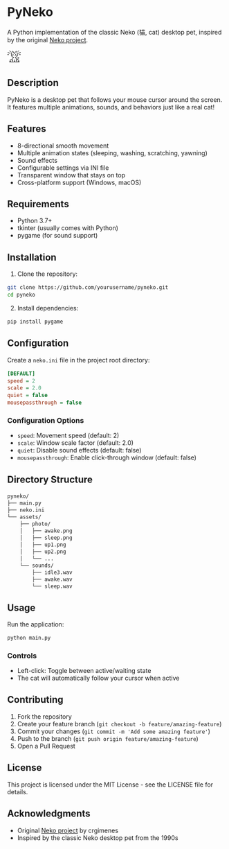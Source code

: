# PyNeko

A Python implementation of the classic Neko (猫, cat) desktop pet, inspired by the original [Neko project](https://github.com/crgimenes/neko).

![PyNeko Demo](assets/photo/awake.png)

## Description

PyNeko is a desktop pet that follows your mouse cursor around the screen. It features multiple animations, sounds, and behaviors just like a real cat!

## Features

- 8-directional smooth movement
- Multiple animation states (sleeping, washing, scratching, yawning)
- Sound effects
- Configurable settings via INI file
- Transparent window that stays on top
- Cross-platform support (Windows, macOS)

## Requirements

- Python 3.7+
- tkinter (usually comes with Python)
- pygame (for sound support)

## Installation

1. Clone the repository:
```bash
git clone https://github.com/yourusername/pyneko.git
cd pyneko
```

2. Install dependencies:
```bash
pip install pygame
```

## Configuration

Create a `neko.ini` file in the project root directory:

```ini
[DEFAULT]
speed = 2
scale = 2.0
quiet = false
mousepassthrough = false
```

### Configuration Options

- `speed`: Movement speed (default: 2)
- `scale`: Window scale factor (default: 2.0)
- `quiet`: Disable sound effects (default: false)
- `mousepassthrough`: Enable click-through window (default: false)

## Directory Structure

```
pyneko/
├── main.py
├── neko.ini
└── assets/
    ├── photo/
    │   ├── awake.png
    │   ├── sleep.png
    │   ├── up1.png
    │   ├── up2.png
    │   └── ...
    └── sounds/
        ├── idle3.wav
        ├── awake.wav
        └── sleep.wav
```

## Usage

Run the application:
```bash
python main.py
```

### Controls

- Left-click: Toggle between active/waiting state
- The cat will automatically follow your cursor when active

## Contributing

1. Fork the repository
2. Create your feature branch (`git checkout -b feature/amazing-feature`)
3. Commit your changes (`git commit -m 'Add some amazing feature'`)
4. Push to the branch (`git push origin feature/amazing-feature`)
5. Open a Pull Request

## License

This project is licensed under the MIT License - see the LICENSE file for details.

## Acknowledgments

- Original [Neko project](https://github.com/crgimenes/neko) by crgimenes
- Inspired by the classic Neko desktop pet from the 1990s